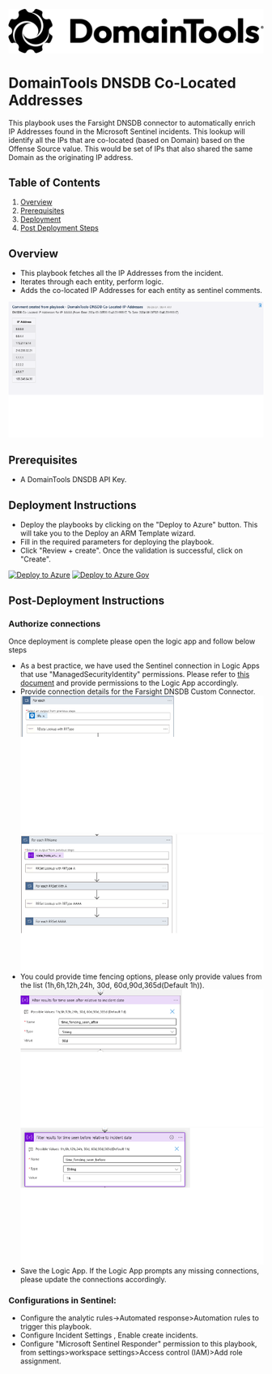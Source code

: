 ![DomainTools DNSDB](images/logo.png)

# DomainTools DNSDB Co-Located Addresses 
This playbook uses the Farsight DNSDB connector to automatically enrich IP Addresses found in the Microsoft Sentinel incidents. This lookup will identify all the IPs that are co-located (based on Domain) based on the Offense Source value. This would be set of IPs that also shared the same Domain as the originating IP address.

## Table of Contents

1. [Overview](#overview)
2. [Prerequisites](#prerequisites)
3. [Deployment](#deployment)
4. [Post Deployment Steps](#postdeployment)

<a name="overview">

## Overview
- This playbook fetches all the IP Addresses from the incident.
- Iterates through each entity, perform logic.
- Adds the co-located IP Addresses for each entity as sentinel comments.

![Incident Comments](images/comments.png)

<a name="prerequisites">

## Prerequisites
- A DomainTools DNSDB API Key.

<a name="deployment">

## Deployment Instructions
- Deploy the playbooks by clicking on the "Deploy to Azure" button. This will take you to the Deploy an ARM Template wizard.
- Fill in the required parameters for deploying the playbook.
- Click "Review + create". Once the validation is successful, click on "Create".

[![Deploy to Azure](https://aka.ms/deploytoazurebutton)](https://portal.azure.com/#create/Microsoft.Template/uri/https%3A%2F%2Fraw.githubusercontent.com%2FAzure%2FAzure-Sentinel%2Fmaster%2FSolutions%2FDomainTools%2FPlaybooks%2FDomainTools-DNSDB-Co-Located-Addresses%2Fazuredeploy.json)
[![Deploy to Azure Gov](https://aka.ms/deploytoazuregovbutton)](https://portal.azure.us/#create/Microsoft.Template/uri/https%3A%2F%2Fraw.githubusercontent.com%2FAzure%2FAzure-Sentinel%2Fmaster%2FSolutions%2FDomainTools%2FPlaybooks%2FDomainTools-DNSDB-Co-Located-Addresses%2Fazuredeploy.json)

<a name="postdeployment">

## Post-Deployment Instructions
### Authorize connections
Once deployment is complete please open the logic app and follow below steps
- As a best practice, we have used the Sentinel connection in Logic Apps that use "ManagedSecurityIdentity" permissions. Please refer to [this document](https://techcommunity.microsoft.com/t5/microsoft-sentinel-blog/what-s-new-managed-identity-for-azure-sentinel-logic-apps/ba-p/2068204) and provide permissions to the Logic App accordingly.
- Provide connection details for the Farsight DNSDB Custom Connector.
![connections one](images/for_each_01.png)
![connections two](images/for_each_02.png)
- You could provide time fencing options, please only provide values from the list (1h,6h,12h,24h, 30d, 60d,90d,365d(Default 1h)).
![incident after](images/results_after.png)
![incident before](images/results_before.png)
- Save the Logic App. If the Logic App prompts any missing connections, please update the connections accordingly.
### Configurations in Sentinel:
- Configure the analytic rules->Automated response>Automation rules to trigger this playbook.
- Configure Incident Settings , Enable create incidents.
- Configure "Microsoft Sentinel Responder" permission to this playbook, from settings>workspace settings>Access control (IAM)>Add role assignment.

